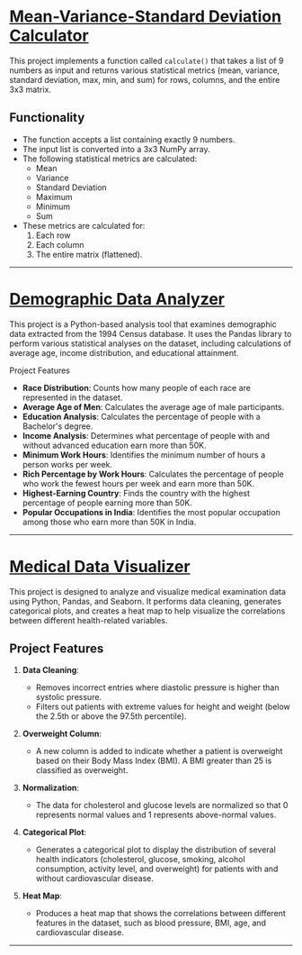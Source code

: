# [Mean-Variance-Standard Deviation Calculator](https://github.com/borisTL/DataAnalyticsHub/tree/main/Mean-Variance-Standard%20Deviation%20Calculato)

This project implements a function called `calculate()` that takes a list of 9 numbers as input and returns various statistical metrics (mean, variance, standard deviation, max, min, and sum) for rows, columns, and the entire 3x3 matrix.

## Functionality
- The function accepts a list containing exactly 9 numbers.
- The input list is converted into a 3x3 NumPy array.
- The following statistical metrics are calculated:
  - Mean
  - Variance
  - Standard Deviation
  - Maximum
  - Minimum
  - Sum
- These metrics are calculated for:
  1. Each row
  2. Each column
  3. The entire matrix (flattened).
---
# [Demographic Data Analyzer](https://github.com/borisTL/DataAnalyticsHub/tree/main/Demographic%20Data%20Analyzer)

This project is a Python-based analysis tool that examines demographic data extracted from the 1994 Census database. It uses the Pandas library to perform various statistical analyses on the dataset, including calculations of average age, income distribution, and educational attainment.

 Project Features

- **Race Distribution**: Counts how many people of each race are represented in the dataset.
- **Average Age of Men**: Calculates the average age of male participants.
- **Education Analysis**: Calculates the percentage of people with a Bachelor's degree.
- **Income Analysis**: Determines what percentage of people with and without advanced education earn more than 50K.
- **Minimum Work Hours**: Identifies the minimum number of hours a person works per week.
- **Rich Percentage by Work Hours**: Calculates the percentage of people who work the fewest hours per week and earn more than 50K.
- **Highest-Earning Country**: Finds the country with the highest percentage of people earning more than 50K.
- **Popular Occupations in India**: Identifies the most popular occupation among those who earn more than 50K in India.
---
# [Medical Data Visualizer](https://github.com/borisTL/DataAnalyticsHub/tree/main/Medical%20Data%20Visualizer)

This project is designed to analyze and visualize medical examination data using Python, Pandas, and Seaborn. It performs data cleaning, generates categorical plots, and creates a heat map to help visualize the correlations between different health-related variables.

## Project Features

1. **Data Cleaning**:
   - Removes incorrect entries where diastolic pressure is higher than systolic pressure.
   - Filters out patients with extreme values for height and weight (below the 2.5th or above the 97.5th percentile).

2. **Overweight Column**:
   - A new column is added to indicate whether a patient is overweight based on their Body Mass Index (BMI). A BMI greater than 25 is classified as overweight.

3. **Normalization**:
   - The data for cholesterol and glucose levels are normalized so that 0 represents normal values and 1 represents above-normal values.

4. **Categorical Plot**:
   - Generates a categorical plot to display the distribution of several health indicators (cholesterol, glucose, smoking, alcohol consumption, activity level, and overweight) for patients with and without cardiovascular disease.

5. **Heat Map**:
   - Produces a heat map that shows the correlations between different features in the dataset, such as blood pressure, BMI, age, and cardiovascular disease.

---
